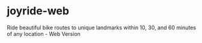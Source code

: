 # joyride-web
Ride beautiful bike routes to unique landmarks within 10, 30, and 60 minutes of any location - Web Version
